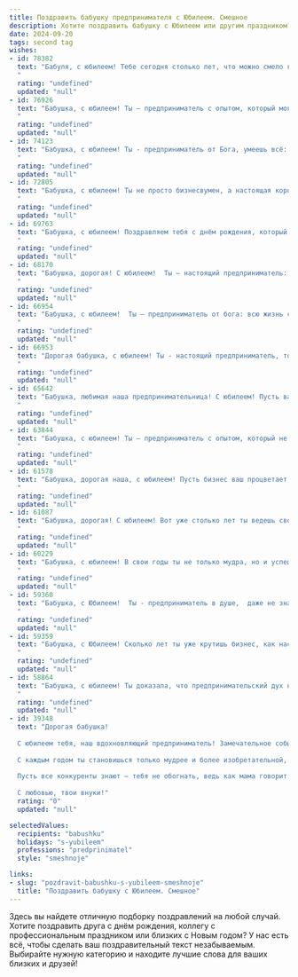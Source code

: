 ```yaml
---
title: Поздравить бабушку предпринимателя с Юбилеем. Смешное
description: Хотите поздравить бабушку с Юбилеем или другим праздником? Наш ИИ создаст незабываемое поздравление, а вы обязательно выделитесь среди других.  
date: 2024-09-20
tags: second tag
wishes:
- id: 78382
  text: "Бабуля, с юбилеем! Тебе сегодня столько лет, что можно смело говорить: твоя предпринимательская жилка закалена как сталь! Сколько ты всего перепробовала, сколько идей запустила, сколько прибыли (и нервов, конечно же) заработала! Пусть этот юбилей станет вершиной твоего успеха, а следующий этап жизни будет наполнен только новыми проектами, крутыми инвестициями и… ну, может, чуть меньше стресса, только если ты сама того захочешь 😉
  "
  rating: "undefined"
  updated: "null"
- id: 76926
  text: "Бабушка, с юбилеем! Ты – предприниматель с опытом, который могла бы давать мастер-классы по ведению дел: управляешь внуками так же ловко, как когда-то магазином! Желаем тебе столько же сил и энергии, чтобы продолжать вдохновлять нас своими историями и рецептами!
  "
  rating: "undefined"
  updated: "null"
- id: 74123
  text: "Бабушка, с юбилеем! Ты - предприниматель от Бога, умеешь всё: от выпечки пирожков до управления целой империей! Желаем, чтобы прибыль росла как на дрожжах, а конкуренты завидовали тихой завистью! 😄🎂
  "
  rating: "undefined"
  updated: "null"
- id: 72805
  text: "Бабушка, с юбилеем! Ты не просто бизнесвумен, а настоящая королева торговли!  Пусть твой бизнес процветает, как огород после дождя, а прибыль льется рекой, как в сказке о золотых рудниках!
  "
  rating: "undefined"
  updated: "null"
- id: 69763
  text: "Бабушка, с юбилеем! Поздравляем тебя с днём рождения, который ты, как настоящий предприниматель, сумела \"застолбить\" на целых сто лет! Желаем тебе крепкого здоровья, чтобы хватило сил на все твои гениальные бизнес-идеи, и неиссякаемого оптимизма, чтобы ты всегда могла \"зарулить\" на любой жизненный поворот! 🎉🥂
  "
  rating: "undefined"
  updated: "null"
- id: 68170
  text: "Бабушка, дорогая! С юбилеем!  Ты — настоящий предприниматель: всю жизнь продаешь любовь, заботу и вкуснейшие пирожки! Пусть твой бизнес процветает, а твои внуки (и правнуки!) всегда будут твоими благодарными клиентами!  😄
  "
  rating: "undefined"
  updated: "null"
- id: 66954
  text: "Бабушка, с юбилеем!  Ты – предприниматель от бога: всю жизнь строишь бизнес, выращивая внуков и внучек, и, судя по результатам, у тебя все получается!  Желаем тебе, чтобы твой бизнес, то есть, мы, всегда приносили тебе доход, радость и теплые объятия!  🎉
  "
  rating: "undefined"
  updated: "null"
- id: 66953
  text: "Дорогая бабушка, с юбилеем! Ты - настоящий предприниматель, только вместо \"крутить\" дела, ты \"крутишь\" внуков! Желаем тебе крепкого здоровья, чтобы хватило сил на все твои новые бизнес-проекты (например, на выпечку самого вкусного торта на свете!). 🥳
  "
  rating: "undefined"
  updated: "null"
- id: 65642
  text: "Бабушка, любимая наша предпринимательница! С юбилеем! Пусть ваш бизнес процветает как никогда, а прибыль растет даже быстрее, чем желание внуков получить подарочки! 😜🎉
  "
  rating: "undefined"
  updated: "null"
- id: 63844
  text: "Бабушка, с юбилеем! Ты – предприниматель с опытом, который не купишь ни за какие деньги! Помнишь, как ты в детстве торговала леденцами на детской площадке? Вот, и до большой бизнес-леди доросла! Желаем тебе море клиентов, мешок прибыли и, конечно же, крепкого здоровья, чтобы на все хватало сил!
  "
  rating: "undefined"
  updated: "null"
- id: 61578
  text: "Бабушка, дорогая наша, с юбилеем! Пусть бизнес ваш процветает, как пышные пироги, которые ты печешь, и приносит столько же радости, сколько ты приносишь нам! 🎉🎂
  "
  rating: "undefined"
  updated: "null"
- id: 61087
  text: "Бабушка, дорогая! С юбилеем! Вот уже столько лет ты ведешь свой бизнес, что стала настоящим титаном предпринимательства! Мы знаем, что тебе приходилось нелегко: то конкуренты подсиживают, то кризисы подкрадываются, то внуки на голову садятся... Но ты, как истинная владычица своей империи, преодолеваешь все трудности с улыбкой!  Желаем тебе, чтобы клиентов было больше, чем звезд на небе, чтобы прибыль росла как на дрожжах, и чтобы внуки всегда помогали тебе в бизнесе, ну, разве что только на словах!
  "
  rating: "undefined"
  updated: "null"
- id: 60229
  text: "Бабушка, с юбилеем! В свои годы ты не только мудра, но и успешна!  Ты - предприниматель с большой буквы, дама с характером, которая может дать фору любому молодому стартаперу! Желаем, чтобы твоя коммерческая жилка никогда не угасала, а бизнес процветал, как твой сад! 😉
  "
  rating: "undefined"
  updated: "null"
- id: 59360
  text: "Бабушка, с Юбилеем!  Ты - предприниматель в душе,  даже не знаю, чем сложнее: делом заниматься или внуков гонять!  Желаю, чтобы бизнес процветал, внуки слушались, а пенсия была выше, чем у министра!  😁
  "
  rating: "undefined"
  updated: "null"
- id: 59359
  text: "Бабушка, с Юбилеем! Сколько лет ты уже крутишь бизнес, как настоящая королева рынка? Поздравляем тебя с этим знаменательным днем! Пусть твоя хватка будет твердой, а прибыль - огромной, как твоё сердце! Желаем тебе море сил, океан идей и золотые горы клиентов!
  "
  rating: "undefined"
  updated: "null"
- id: 58864
  text: "Бабушка, с юбилеем! Ты доказала, что предпринимательский дух не знает границ, даже если эти границы - пенсионный возраст! Желаем тебе крепкого здоровья, чтобы ты могла открыть ещё не один бизнес, и такого же оптимизма, чтобы даже в самый сложный день видеть только светлые перспективы! 🎉🥳
  "
  rating: "undefined"
  updated: "null"
- id: 39348
  text: "Дорогая бабушка!
  
  С юбилеем тебя, наш вдохновляющий предприниматель! Замечательное событие – 70 лет за плечами, а бизнес твой до сих пор в плюсе! Мы все знаем, что секрет твоего успеха – не только в умении вести дела, но и в бабушкиной кулинарии! Как иначе объяснить, что твои пирожки продаются лучше, чем акции на бирже?!
  
  С каждым годом ты становишься только мудрее и более изобретательной, дай Бог, чтобы твой список «Как продать всё подряд» дополнился новыми шедеврами! Желаем здоровья, счастья и как можно больше успешных сделок, пусть даже на вкусности для всей семьи.
  
  Пусть все конкуренты знают – тебя не обогнать, ведь как мама говорит: \"Умная зверушка всегда найдет, чем полакомиться!\"
  
  С любовью, твои внуки!"
  rating: "0"
  updated: "null"

selectedValues:
  recipients: "babushku"
  holidays: "s-yubileem"
  professions: "predprinimatel"
  style: "smeshnoje"

links:
- slug: "pozdravit-babushku-s-yubileem-smeshnoje"
  title: "Поздравить бабушку с Юбилеем. Смешное"
---
```


Здесь вы найдете отличную подборку поздравлений на любой случай. 
Хотите поздравить друга с днём рождения, коллегу с профессиональным праздником или близких с Новым годом? У нас есть всё, чтобы сделать ваш поздравительный текст незабываемым. Выбирайте нужную категорию и находите лучшие слова для ваших близких и друзей!
